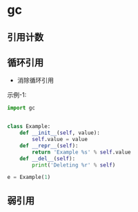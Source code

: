 # gc

## 引用计数

## 循环引用

- 消除循环引用

示例-1:

```python
import gc


class Example:
    def __init__(self, value):
        self.value = value
    def __repr__(self):
        return 'Example %s' % self.value
    def __del__(self):
        print('Deleting %r' % self)
```

```python
e = Example(1)
```

## 弱引用
